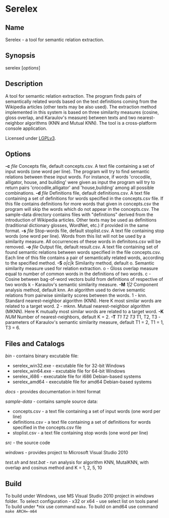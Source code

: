 Serelex
=======

Name
----
Serelex - a tool for semantic relation extraction.

Synopsis
--------
serelex [*options*]

Description
-----------
A tool for semantic relation extraction. The program finds pairs of semantically related words based on the text definitions coming from the Wikipedia articles (other texts may be also used). The extraction method implemented in this system is based on three similarity measures (cosine, gloss overlap, and Karaulov's measure) between texts and two nearest-neighbor algorithms (KNN and Mutual KNN). The tool is a cross-platform console application.

Licensed under [LGPLv3](http://www.gnu.org/licenses/lgpl.html).

Options
-------
**-c** *file*
Concepts file, default concepts.csv. A text file containing a set of input words (one word per line). The program will try to find semantic relations between these input words. For instance, if words 'crocodile, alligator, house, and building' were given as input the program will try to return pairs 'crocodile,alligator' and 'house,building' among all possible combinations. 
**-d** *file*
Definitions file, default definitions.csv. A text file containing a set of definitions for words specified in the concepts.csv file. If this file contains definitions for more words that given in concepts.csv the program will skip the words which do not appear in the concepts.csv. The sample-data directory contains files with "definitions" derived from the introduction of Wikipedia articles. Other texts may be used as definitions (traditional dictionary glosses, WordNet, etc.) if provided in the same format.
**-s** *file*
Stop-words file, default stoplist.csv. A text file containing stop words (one word per line). Words from this list will not be used by a similarity measure. All occurrences of these words in definitons.csv will be removed. 
**-o** *file*
Output file, default result.csv. A text file containing set of found semantic relations between words specified in the file concepts.csv. Each line of this file contains a pair of semantically related words, according to the specified method. 
**-S** *o|c|k*
Similarity method, default o. Semantic similarity measure used for relation extraction. 
 o - Gloss overlap measure equal to number of common words in the definitions of two words.
 c - Cosine between bag-of-word vectors build from definitions of respective of two words
 k - Karaulov's semantic similarity measure. 
**-M** *1|2*
Component analysis method, default knn. An algorithm used to derive semantic relations from pairwise similarity scores between the words. 
 1 - knn. Standard nearest-neighbor algorithm (KNN). Here K most similar words are related to a target word. 
 2 - mknn. Mutual nearest-neighbor algorithm (MKNN). Here K mutually most similar words are related to a target word.
**-K** *NUM*
Number of nearest-neighbors, default K = 2. 
**-T** *T1 T2 T3*
T1, T2, T3 - parameters of Karaulov's semantic similarity measure, default T1 = 2, T1 = 1, T3 = 6.

Files and Catalogs
------------------
*bin* - contains binary excutable file:

 * serelex_win32.exe - excutable file for 32-bit Windows
 * serelex_win64.exe - excutable file for 64-bit Windows
 * serelex_i686 - executable file for i686 Debian-based systems
 * serelex_amd64 - executable file for amd64 Debian-based systems

*docs* - provides documentation in html format

*sample-data* - contains sample source data:

 * concepts.csv - a text file containing a set of input words (one word per line)
 * definitions.csv - a text file containing a set of definitions for words specified in the concepts.csv file
 * stoplist.csv - a text file containing stop words (one word per line)

*src* - the source code

*windows* - provides project to Microsoft Visual Studio 2010

*test.sh* and *test.bat*  - run analysis for algorithm KNN, MutalKNN, with overlap and cosinus method and K = 1, 2, 5, 10

Build
-----
To build under Windows, use MS Visual Studio 2010 project in *windows* folder. To select configuration - x32 or x64 - use select list on tools panel
To build under *nix use command `make`. To build on amd64 use command `make ARCH=-m64`

	